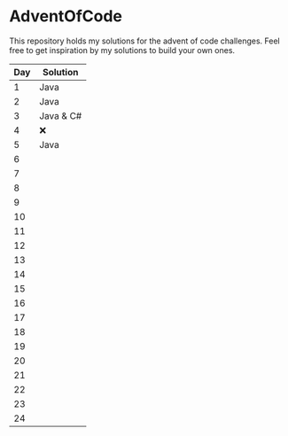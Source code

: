 # AdventOfCode

This repository holds my solutions for the advent of code challenges.
Feel free to get inspiration by my solutions to build your own ones.

| Day | Solution    |
|-----|-------------|
| 1   | Java        |
| 2   | Java        |
| 3   | Java & C#   |
| 4   | ❌           |
| 5   | Java        |
| 6   |             |
| 7   |             |
| 8   |             |
| 9   |             |
| 10  |             |
| 11  |             |
| 12  |             |
| 13  |             |
| 14  |             |
| 15  |             |
| 16  |             |
| 17  |             |
| 18  |             |
| 19  |             |
| 20  |             |
| 21  |             |
| 22  |             |
| 23  |             |
| 24  |             |
